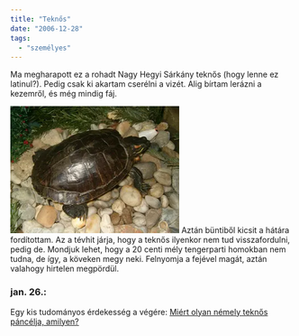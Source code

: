 ```yaml
---
title: "Teknős"
date: "2006-12-28"
tags: 
  - "személyes"
---
```


Ma megharapott ez a rohadt Nagy Hegyi Sárkány teknős (hogy lenne ez latinul?). Pedig csak ki akartam cserélni a vizét. Alig bírtam lerázni a kezemről, és még mindig fáj.

![sarkany_t](images/sarkany_t.webp) Aztán büntiből kicsit a hátára fordítottam. Az a tévhit járja, hogy a teknős ilyenkor nem tud visszafordulni, pedig de. Mondjuk lehet, hogy a 20 centi mély tengerparti homokban nem tudna, de így, a köveken megy neki. Felnyomja a fejével magát, aztán valahogy hirtelen megpördül.

### jan. 26.:

Egy kis tudományos érdekesség a végére: [Miért olyan némely teknős páncélja, amilyen?](http://index.hu/tech/tudomany/gomb070124/)
